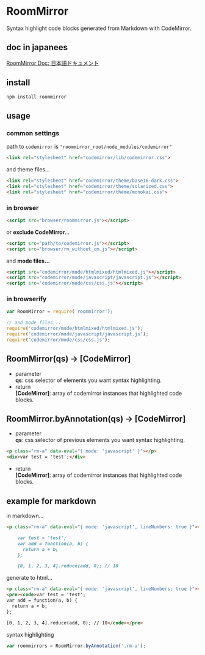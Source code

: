 # RoomMirror
Syntax highlight code blocks generated from Markdown with CodeMirror.

## doc in japanees

[RoomMirror Doc: 日本語ドキュメント](http://all-user.github.io/roommirror/docs)

## install
```bash
npm install roommirror
```

## usage

### common settings
path to `codemirror` is `"roommirror_root/node_modules/codemirror"`
```html
<link rel="stylesheet" href="codemirror/lib/codemirror.css">
```
and theme files...
```html
<link rel="stylesheet" href="codemirror/theme/base16-dark.css">
<link rel="stylesheet" href="codemirror/theme/solarized.css">
<link rel="stylesheet" href="codemirror/theme/monokai.css">
```

### in browser
```html
<script src="browser/roommirror.js"></script>
```

or __exclude CodeMirror__...
```html
<script src="path/to/codemirror.js"></script>
<script src="browser/rm_without_cm.js"></script>
```

and __mode files...__
```html
<script src="codemirror/mode/htmlmixed/htmlmixed.js"></script>
<script src="codemirror/mode/javascript/javascript.js"></script>
<script src="codemirror/mode/css/css.js"></script>
```

### in browserify
```javascript
var RoomMirror = require('roommirror');

// and mode files...
require('codemirror/mode/htmlmixed/htmlmixed.js');
require('codemirror/mode/javascript/javascript.js');
require('codemirror/mode/css/css.js');
```

## RoomMirror(qs) -> [CodeMirror]

- parameter<br>
  __qs__: css selector of elements you want syntax highlighting.
- return<br>
  __[CodeMirror]__: array of codemirror instances that highlighted code blocks.

## RoomMirror.byAnnotation(qs) -> [CodeMirror]

- parameter<br>
  __qs__: css selector of previous elements you want syntax highlighting.
```html
<p class="rm-a" data-eval="{ mode: 'javascript' }"></p>
<div>var test = 'test';</div>
```
- return<br>
  __[CodeMirror]__: array of codemirror instances that highlighted code blocks.

## example for markdown
in markdown...
```markdown
<p class="rm-a" data-eval="{ mode: 'javascript', lineNumbers: true }"></p>

    var test = 'test';
    var add = function(a, b) {
      return a + b;
    };

    [0, 1, 2, 3, 4].reduce(add, 0); // 10

```

generate to html...

```html
<p class="rm-a" data-eval="{ mode: 'javascript', lineNumbers: true }"></p>
<pre><code>var test = 'test';
var add = function(a, b) {
  return a + b;
};

[0, 1, 2, 3, 4].reduce(add, 0); // 10</code></pre>
```

syntax highlighting

```javascript
var roommirrors = RoomMirror.byAnnotation('.rm-a');
```
